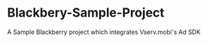Blackbery-Sample-Project
========================

A Sample Blackberry project which integrates Vserv.mobi's Ad SDK
